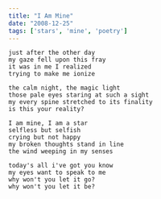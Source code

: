 ```yaml
---
title: "I Am Mine"
date: "2008-12-25"
tags: ['stars', 'mine', 'poetry']
---
```

    just after the other day
    my gaze fell upon this fray
    it was in me I realized
    trying to make me ionize

    the calm night, the magic light
    those pale eyes staring at such a sight
    my every spine stretched to its finality
    is this your reality?

    I am mine, I am a star
    selfless but selfish
    crying but not happy
    my broken thoughts stand in line
    the wind weeping in my senses

    today's all i've got you know
    my eyes want to speak to me
    why won't you let it go?
    why won't you let it be?
